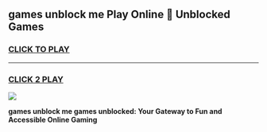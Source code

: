 
## games unblock me Play Online 👋 Unblocked Games
<h3>
<a href="https://premium.freeplayer.one?title=games_unblock_me&ref=19F">CLICK TO PLAY</a></h3>
<hr>

<h3>
<a href="https://premium.freeplayer.one?title=games_unblock_me&ref=19F">CLICK 2 PLAY</a>
  
</h3>

<a href="https://premium.freeplayer.one?title=games_unblock_me&ref=19F"><img src="https://clearcache.store/games.png"></a>


**games unblock me games unblocked: Your Gateway to Fun and Accessible Online Gaming**
